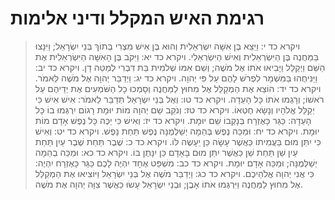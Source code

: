 # רגימת האיש המקלל ודיני אלימות

> ויקרא כד י: וַיֵּצֵא בֶּן אִשָּׁה יִשְׂרְאֵלִית וְהוּא בֶּן אִישׁ מִצְרִי בְּתוֹךְ בְּנֵי יִשְׂרָאֵל; וַיִּנָּצוּ בַּמַּחֲנֶה בֶּן הַיִּשְׂרְאֵלִית וְאִישׁ הַיִּשְׂרְאֵלִי.
> ויקרא כד יא: וַיִּקֹּב בֶּן הָאִשָּׁה הַיִּשְׂרְאֵלִית אֶת הַשֵּׁם וַיְקַלֵּל וַיָּבִיאוּ אֹתוֹ אֶל מֹשֶׁה; וְשֵׁם אִמּוֹ שְׁלֹמִית בַּת דִּבְרִי לְמַטֵּה דָן.
> ויקרא כד יב: וַיַּנִּיחֻהוּ בַּמִּשְׁמָר לִפְרֹשׁ לָהֶם עַל פִּי יְהוָה.
> ויקרא כד יג: וַיְדַבֵּר יְהוָה אֶל מֹשֶׁה לֵּאמֹר.
> ויקרא כד יד: הוֹצֵא אֶת הַמְקַלֵּל אֶל מִחוּץ לַמַּחֲנֶה וְסָמְכוּ כָל הַשֹּׁמְעִים אֶת יְדֵיהֶם עַל רֹאשׁוֹ; וְרָגְמוּ אֹתוֹ כָּל הָעֵדָה.
> ויקרא כד טו: וְאֶל בְּנֵי יִשְׂרָאֵל תְּדַבֵּר לֵאמֹר:  אִישׁ אִישׁ כִּי יְקַלֵּל אֱלֹהָיו וְנָשָׂא חֶטְאוֹ.
> ויקרא כד טז: וְנֹקֵב שֵׁם יְהוָה מוֹת יוּמָת רָגוֹם יִרְגְּמוּ בוֹ כָּל הָעֵדָה:  כַּגֵּר כָּאֶזְרָח בְּנָקְבוֹ שֵׁם יוּמָת.
> ויקרא כד יז: וְאִישׁ כִּי יַכֶּה כָּל נֶפֶשׁ אָדָם מוֹת יוּמָת.
> ויקרא כד יח: וּמַכֵּה נֶפֶשׁ בְּהֵמָה יְשַׁלְּמֶנָּה נֶפֶשׁ תַּחַת נָפֶשׁ.
> ויקרא כד יט: וְאִישׁ כִּי יִתֵּן מוּם בַּעֲמִיתוֹ כַּאֲשֶׁר עָשָׂה כֵּן יֵעָשֶׂה לּוֹ.
> ויקרא כד כ: שֶׁבֶר תַּחַת שֶׁבֶר עַיִן תַּחַת עַיִן שֵׁן תַּחַת שֵׁן כַּאֲשֶׁר יִתֵּן מוּם בָּאָדָם כֵּן יִנָּתֶן בּוֹ.
> ויקרא כד כא: וּמַכֵּה בְהֵמָה יְשַׁלְּמֶנָּה; וּמַכֵּה אָדָם יוּמָת.
> ויקרא כד כב: מִשְׁפַּט אֶחָד יִהְיֶה לָכֶם כַּגֵּר כָּאֶזְרָח יִהְיֶה:  כִּי אֲנִי יְהוָה אֱלֹהֵיכֶם.
> ויקרא כד כג: וַיְדַבֵּר מֹשֶׁה אֶל בְּנֵי יִשְׂרָאֵל וַיּוֹצִיאוּ אֶת הַמְקַלֵּל אֶל מִחוּץ לַמַּחֲנֶה וַיִּרְגְּמוּ אֹתוֹ אָבֶן; וּבְנֵי יִשְׂרָאֵל עָשׂוּ כַּאֲשֶׁר צִוָּה יְהוָה אֶת מֹשֶׁה. 
 

